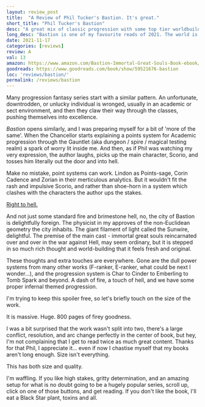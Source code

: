 ```yaml
---
layout: review_post
title:  "A Review of Phil Tucker's Bastion. It's great."
short_title: "Phil Tucker's Bastion"
desc: "A great mix of classic progression with some top tier worldbuilding."
long_desc: "Bastion is one of my favourite reads of 2021. The world is unique and interesting, characters empathetic, and their struggles all too real."
date: 2021-11-17
categories: [reviews]
review: A
val: 13
amazon: https://www.amazon.com/Bastion-Immortal-Great-Souls-Book-ebook/dp/B09KNXZZR5
goodreads: https://www.goodreads.com/book/show/59521676-bastion
loc: 'reviews/bastion/'
permalink: /reviews/bastion
---
```



Many progression fantasy series start with a similar pattern. An unfortunate, downtrodden, or unlucky individual is wronged, usually in an academic or sect environment, and then they claw their way through the classes, pushing themselves into excellence.



*Bastion* opens similarly, and I was preparing myself for a bit of 'more of the same'. When the Chancellor starts explaining a points system for Academic progression through the Gauntlet (aka dungeon / spire / magical testing realm) a spark of worry lit inside me. And then, as if Phil was watching my very expression, the author laughs, picks up the main character, Scorio, and tosses him literally out the door and into hell. 



Make no mistake, point systems can work. Lindon as Points-sage, Corin Cadence and Zorian in their merticulous analytics. But it wouldn't fit the rash and impulsive Scorio, and rather than shoe-horn in a system which clashes with the characters the author ups the stakes. 



[Right to hell.](https://www.youtube.com/watch?v=eiyfwZVAzGw)



And not just some standard fire and brimestone hell, no, the city of Bastion is delightfully foreign. The physicist in my approves of the non-Euclidean geometry the city inhabits. The giant filament of light called the Sunwire, delightful. The premise of the main cast - immortal great souls reincarnated over and over in the war against Hell, may seem ordinary, but it is stepped in so much rich thought and world-building that it feels fresh and original.



These thoughts and extra touches are everywhere. Gone are the dull power systems from many other works (F-ranker, E-ranker, what could be next I wonder...), and the progression system is Char to Cinder to Emberling to Tomb Spark and beyond. A dash of fire, a touch of hell, and we have some proper infernal themed progression.



I'm trying to keep this spoiler free, so let's briefly touch on the size of the work.



It is massive. Huge. 800 pages of firey goodness.



I was a bit surprised that the work wasn't split into two, there's a large conflict, resolution, and arc change perfectly in the center of book, but hey, I'm not complaining that I get to read twice as much great content. Thanks for that Phil, I appreciate it... even if now I chastise myself that my books aren't long enough. Size isn't everything. 



This has both size and quality.



I'm waffling. If you like high stakes, gritty determination, and an amazing setup for what is no doubt going to be a hugely popular series, scroll up, click on one of those buttons, and get reading. If you don't like the book, I'll eat a Black Star plant, toxins and all. 


